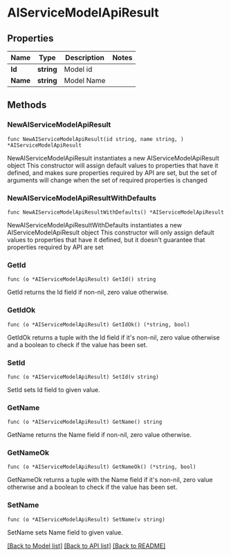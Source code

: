 # AIServiceModelApiResult

## Properties

Name | Type | Description | Notes
------------ | ------------- | ------------- | -------------
**Id** | **string** | Model id | 
**Name** | **string** | Model Name | 

## Methods

### NewAIServiceModelApiResult

`func NewAIServiceModelApiResult(id string, name string, ) *AIServiceModelApiResult`

NewAIServiceModelApiResult instantiates a new AIServiceModelApiResult object
This constructor will assign default values to properties that have it defined,
and makes sure properties required by API are set, but the set of arguments
will change when the set of required properties is changed

### NewAIServiceModelApiResultWithDefaults

`func NewAIServiceModelApiResultWithDefaults() *AIServiceModelApiResult`

NewAIServiceModelApiResultWithDefaults instantiates a new AIServiceModelApiResult object
This constructor will only assign default values to properties that have it defined,
but it doesn't guarantee that properties required by API are set

### GetId

`func (o *AIServiceModelApiResult) GetId() string`

GetId returns the Id field if non-nil, zero value otherwise.

### GetIdOk

`func (o *AIServiceModelApiResult) GetIdOk() (*string, bool)`

GetIdOk returns a tuple with the Id field if it's non-nil, zero value otherwise
and a boolean to check if the value has been set.

### SetId

`func (o *AIServiceModelApiResult) SetId(v string)`

SetId sets Id field to given value.


### GetName

`func (o *AIServiceModelApiResult) GetName() string`

GetName returns the Name field if non-nil, zero value otherwise.

### GetNameOk

`func (o *AIServiceModelApiResult) GetNameOk() (*string, bool)`

GetNameOk returns a tuple with the Name field if it's non-nil, zero value otherwise
and a boolean to check if the value has been set.

### SetName

`func (o *AIServiceModelApiResult) SetName(v string)`

SetName sets Name field to given value.



[[Back to Model list]](../README.md#documentation-for-models) [[Back to API list]](../README.md#documentation-for-api-endpoints) [[Back to README]](../README.md)


